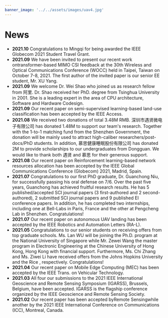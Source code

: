 ```yaml
---
banner_image: '../../assets/images/uav4.jpg'
---
```


# **News**

- **2021.10** Congratulations to Mingqi for being awarded the IEEE Globecom 2021 Student Travel Grant.
- **2021.09** We have been invited to present our recent work ontransformer-based MIMO CSI feedback at the 30th Wireless and Optical Communications Conference (WOCC) held in Taipei, Taiwan on October 7-8, 2021. The first author of the invited paper is our senior EE student, Mr. XU Yang.
- **2021.09** We welcome Dr. Wei Shao who joined us as research fellow from 阿里. Dr. Shao received her PhD. degree from Tsinghua University in 2001. She is a leading expert in the area of CPU architecture, Software and Hardware Codesign.
- **2021.09** Our recent paper on semi-supervised learning-based land-use classification has been accepted by the IEEE Access.
- **2021.08** We received two donations of total 3.48M RMB. 深圳市遇贤微电子有限公司 has donated 1.48M to support our team's research. Together with the 1-to-1 matching fund from the Shenzhen Government, the donation will be mainly used to attract high-caliber researchers/post-docs/PhD students. In addition, 慕思健康睡眠股份有限公司 has donated 2M to provide scholarships to our undergraduates from Dongguan. We would like to thank both 遇贤 and 慕思 for their generous support.
- **2021.08** Our recent paper on Reinforcement learning-based network resources allocation has been accepted by the IEEE Global Communications Conference (Globecom) 2021, Madrid, Spain.
- **2021.07** Congratulations to our first PhD graduate, Dr. Guanchong Niu, for successfully passing his oral defense on 7/6. Over the past five years, Guanchong has achieved fruitful research results. He has 5 published/accepted SCI journal papers (3 first-authored and 2 second-authored), 2 submitted SCI journal papers and 9 published EI conference papers. In addition, he has completed two internships, including one at Bell-Labs in Paris, France and the other at Pengcheng Lab in Shenzhen. Congratulations!
- **2021.07** Our recent paper on autonomous UAV landing has been accepted by the IEEE Robotics and Automation Letters (RA-L).
- **2021.05** Congratulations to our senior students on receiving offers from top graduate schools. Ms. Lan WU will be joining the Ph.D. program at the National University of Singapore while Mr. Zewei Wang the master program in Electronic Engineering at the Chinese University of Hong Kong, Hong Kong with financial support. Furthermore, Ms. Chi Zhang and Ms. Ziwei Li have received offers from the Johns Hopkins University and the Rice , respectively. Congratulations!
- **2021.04** Our recent paper on Mobile Edge Computing (MEC) has been accepted by the IEEE Trans. on Vehicular Technology.
- **2021.03** All four our submissions to the 2021 IEEE International Geoscience and Remote Sensing Symposium (IGARSS), Brussels, Belgium, have been accepted. IGARSS is the flagship conference organized by the IEEE Geoscience and Remote Sensing Society.
- **2021.02** Our recent paper has been accepted byRemote Sensingwhile another by the 2021 IEEE International Conference on Communications (ICC), Montreal, Canada.